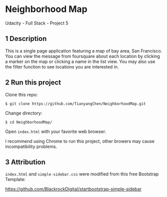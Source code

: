 # Neighborhood Map
Udacity - Full Stack - Project 5

## 1 Description

This is a single page application featuring a map of bay area, San Francisco. You can view the message from foursquare about each location by clicking a marker on the map or clicking a name in the list view. You may also use the filter function to see locations you are interested in.

## 2 Run this project

Clone this repo:

`$ git clone https://github.com/TianyangChen/NeighborhoodMap.git`

Change directory:

`$ cd NeighborhoodMap/`

Open `index.html` with your favorite web browser.

I recommend using Chrome to run this project, other browers may cause incompatibility problems.

## 3 Attribution

`index.html` and `simple-sidebar.css` were modified from this free Bootstrap Template:

<a href="https://github.com/BlackrockDigital/startbootstrap-simple-sidebar">https://github.com/BlackrockDigital/startbootstrap-simple-sidebar</a> 


